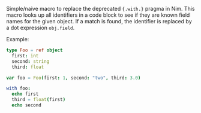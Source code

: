 
Simple/naive macro to replace the deprecated ``{.with.}`` pragma in Nim. This
macro looks up all identifiers in a code block to see if they are known field
names for the given object. If a match is found, the identifier is replaced by
a dot expression ``obj.field``.

Example:


```nim
type Foo = ref object
  first: int
  second: string
  third: float

var foo = Foo(first: 1, second: "two", third: 3.0)

with foo:
  echo first
  third = float(first)
  echo second
```

